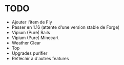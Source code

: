 # TODO
- Ajouter l'item de Fly
- Passer en 1.16 (attente d'une version stable de Forge)
- Vipium (Pure) Rails
- Vipium (Pure) Minecart
- Weather Clear
- Top
- Upgrades purifier
- Réfléchir à d'autres features
